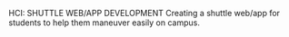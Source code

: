 HCI: SHUTTLE WEB/APP DEVELOPMENT
Creating a shuttle web/app for students to help them maneuver easily on campus. 
